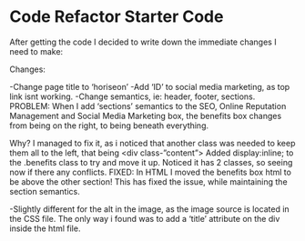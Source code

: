 # Code Refactor Starter Code


After getting the code I decided to write down the immediate changes I need to make:

Changes:

-Change page title to ‘horiseon’
-Add ‘ID’ to social media marketing, as top link isnt working.
-Change semantics, ie: header, footer, sections.
PROBLEM:
When I add ‘sections’ semantics to the SEO, Online Reputation Management and Social Media Marketing box, the benefits box changes from being on the right, to being beneath everything.

Why?
I managed to fix it, as i noticed that another class was needed to keep them all to the left, that being <div class-”content”>
Added display:inline; to the .benefits class to try and move it up.
Noticed it has 2 classes, so seeing now if there any conflicts.
FIXED:
In HTML I moved the benefits box html to be above the other section! This has fixed the issue, while maintaining the section semantics.


-Slightly different for the alt in the image, as the image source is located in the CSS file.
The only way i found was to add a ‘title’ attribute on the div inside the html file.
